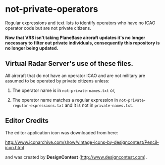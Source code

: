 # not-private-operators
Regular expressions and text lists to identify operators who have no ICAO operator code but are not private citizens.

**Now that VRS isn't taking PlaneBase aircraft updates it's no longer necessary to filter out private individuals, consequently
this repository is no longer being updated.**

## Virtual Radar Server's use of these files.

All aircraft that do not have an operator ICAO and are not military are assumed to be operated by private citizens unless:

1. The operator name is in ```not-private-names.txt``` or,

2. The operator name matches a regular expression in ```not-private-regular-expressions.txt``` and it is not in ```private-names.txt```.

## Editor Credits

The editor application icon was downloaded from here:

http://www.iconarchive.com/show/vintage-icons-by-designcontest/Pencil-icon.html

and was created by **DesignContest** (http://www.designcontest.com).

